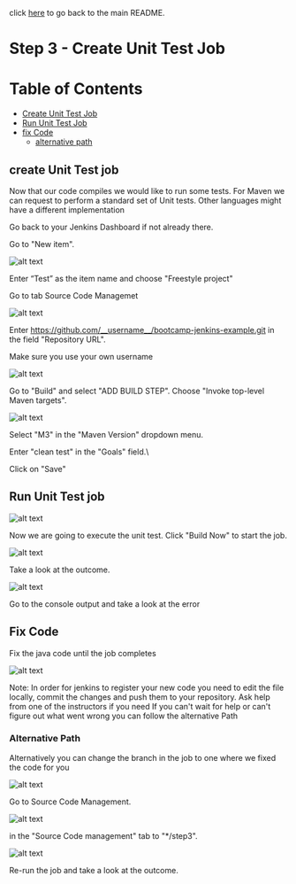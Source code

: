 click [here](../README.md) to go back to the main README. 

# Step 3 - Create Unit Test Job

# Table of Contents
- [Create Unit Test Job](#create-unit-test-job)
- [Run Unit Test Job](#run-unit-test-job)
- [fix Code](#fix-code)
  - [alternative path](#alternative-path)

## create Unit Test job

Now that our code compiles we would like to run some tests. For Maven we can request to perform a standard set of Unit tests. Other languages might have a different implementation

Go back to your Jenkins Dashboard if not already there.

Go to "New item". 

![alt text](/docs/images/Step3/Step3-1.png "Logo Title Text 1")

Enter “Test” as the item name and choose "Freestyle project"

Go to tab Source Code Managemet

![alt text](/docs/images/Step3/Step3-2.png "Logo Title Text 1")

Enter https://github.com/__username__/bootcamp-jenkins-example.git in the field "Repository URL".

Make sure you use your own username

![alt text](/docs/images/Step3/Step3-3.png "Logo Title Text 1")

Go to "Build" and select "ADD BUILD STEP". 
Choose "Invoke top-level Maven targets".

![alt text](/docs/images/Step3/Step3-4.png "Logo Title Text 1")

Select "M3" in the "Maven Version" dropdown menu.

Enter "clean test" in the "Goals" field.\

Click on "Save"

## Run Unit Test job

![alt text](/docs/images/Step3/Step3-5.png "Logo Title Text 1")

Now we are going to execute the unit test. Click "Build Now" to start the job.


![alt text](/docs/images/Step3/Step3-6.png "Logo Title Text 1")

Take a look at the outcome.

![alt text](/docs/images/Step3/Step3-7.png "Logo Title Text 1")

Go to the console output and take a look at the error

## Fix Code

Fix the java code until the job completes

![alt text](/docs/images/Step3/Step3-8.png "Logo Title Text 1")

Note: 
In order for jenkins to register your new code you need to edit the file locally, commit the changes and push them to your repository. 
Ask help from one of the instructors if you need
If you can't wait for help or can't figure out what went wrong you can follow the alternative Path


### Alternative Path

Alternatively you can change the branch in the job to one where we fixed the code for you

![alt text](/docs/images/Step3/Step3-alt-1.png "Logo Title Text 1")

Go to Source Code Management.

![alt text](/docs/images/Step3/Step3-alt-2.png "Logo Title Text 1")

in the "Source Code management" tab to "*/step3".

![alt text](/docs/images/Step3/Step3-alt-3.png "Logo Title Text 1")

Re-run the job and take a look at the outcome.